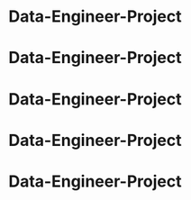 # Data-Engineer-Project
# Data-Engineer-Project
# Data-Engineer-Project
# Data-Engineer-Project
# Data-Engineer-Project
